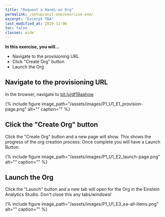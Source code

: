 ```yaml
---
title: "Request a Hands-on Org"
permalink: /setup/unit-one/exercise-one/
excerpt: "Excerpt TBA"
last_modified_at: 2019-11-06
toc: false
classes: wide
---
```



**In this exercise, you will...**

* Navigate to the provisioning URL 
* Click "Create Org" button 
* Launch the Org


<!-- -------------------- TASK BOUNDARY -------------------- -->


## Navigate to the provisioning URL

In the browser, navigate to [bit.ly/df19aahow](bit.ly/df19aahow)


{% include figure image_path="/assets/images/P1_U1_E1_provision-page.png" alt="" caption="" %}


<!-- -------------------- TASK BOUNDARY -------------------- -->


## Click the "Create Org" button


Click the "Create Org" button and a new page will show. This shows the progress of the org creation process. Once complete you will have a Launch Button.


{% include figure image_path="/assets/images/P1_U1_E2_launch-page.png" alt="" caption="" %}



<!-- -------------------- TASK BOUNDARY -------------------- -->


## Launch the Org


Click the "Launch" button and a new tab will open for the Org in the Einstein Analytics Studio.
Don't close this any tabs/windows! 


{% include figure image_path="/assets/images/P1_U1_E3_ea-all-items.png" alt="" caption="" %}


